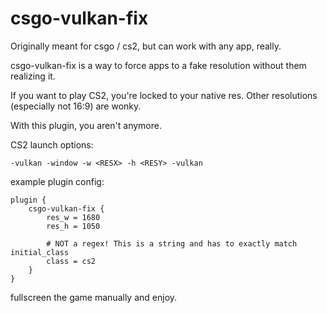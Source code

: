 # csgo-vulkan-fix

Originally meant for csgo / cs2, but can work with any app, really.

csgo-vulkan-fix is a way to force apps to a fake resolution without
them realizing it.

If you want to play CS2, you're locked to your native res.
Other resolutions (especially not 16:9) are wonky.

With this plugin, you aren't anymore.

CS2 launch options:
```
-vulkan -window -w <RESX> -h <RESY> -vulkan
```

example plugin config:
```
plugin {
    csgo-vulkan-fix {
        res_w = 1680
        res_h = 1050

        # NOT a regex! This is a string and has to exactly match initial_class
        class = cs2
    }
}
```

fullscreen the game manually and enjoy.
